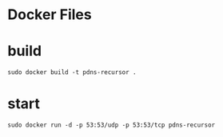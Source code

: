 # Docker Files

# build

```  
sudo docker build -t pdns-recursor .
```

# start

```
sudo docker run -d -p 53:53/udp -p 53:53/tcp pdns-recursor

```
